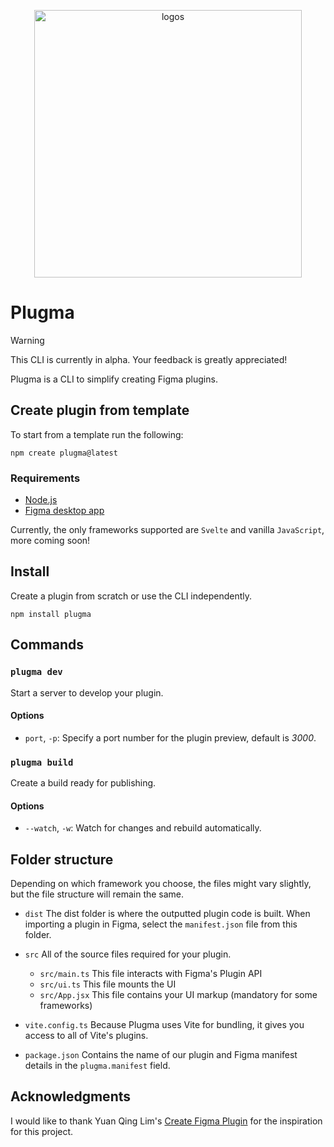 <p align="center">
  <img width="428" alt="logos" src="https://github.com/gavinmcfarland/plugma/assets/5551/ad6f0a2d-43d5-413d-88f0-4f31374aa148">
</p>

# Plugma

> [!WARNING]
> This CLI is currently in alpha. Your feedback is greatly appreciated!

Plugma is a CLI to simplify creating Figma plugins.

## Create plugin from template

To start from a template run the following:

```shell
npm create plugma@latest
```

### Requirements

- [Node.js](https://nodejs.org/en)
- [Figma desktop app](https://www.figma.com/downloads/)

Currently, the only frameworks supported are `Svelte` and vanilla `JavaScript`, more coming soon!

## Install

Create a plugin from scratch or use the CLI independently.

```
npm install plugma
```

<!-- ## Create plugin from template

```shell
npm create plugma@latest
```

Follow the on-screen instructions.

Currently, the only framework supported is `Svelte`. -->

## Commands

<!-- ### `plugma init`

Follow the on-screen instructions to create a plugin from a template.

Currently, the only framework supported is `Svelte`. -->

### `plugma dev`

Start a server to develop your plugin.

#### Options

<!-- - `--websockets=off`, `-ws=off`: Turn off websockets. -->

- `port`, `-p`: Specify a port number for the plugin preview, default is _3000_.

### `plugma build`

Create a build ready for publishing.

#### Options

- `--watch`, `-w`: Watch for changes and rebuild automatically.

## Folder structure

Depending on which framework you choose, the files might vary slightly, but the file structure will remain the same.

- `dist` The dist folder is where the outputted plugin code is built. When importing a plugin in Figma, select the `manifest.json` file from this folder.

- `src` All of the source files required for your plugin.

  - `src/main.ts` This file interacts with Figma's Plugin API
  - `src/ui.ts` This file mounts the UI
  - `src/App.jsx` This file contains your UI markup (mandatory for some frameworks)

- `vite.config.ts` Because Plugma uses Vite for bundling, it gives you access to all of Vite's plugins.

- `package.json` Contains the name of our plugin and Figma manifest details in the `plugma.manifest` field.

<!-- ## Plugin Folder Structure

Your plugin project will look something like this.

Depending on which framework you choose, the files might vary slightly, but the file structure will remain the same.

- `dist` The dist folder is where the outputted plugin code is built. When importing a plugin in Figma, select the `manifest.json` file from this folder.

- `src` All of the source files required for your plugin.

  - `main.ts` This file interacts with Figma's Plugin API
  - `ui.ts` This file mounts the UI
  - `App.jsx` This file contains your UI markup (mandatory for some frameworks)

- `vite.config.ts` Because Plugma uses Vite for bundling, it gives you access to all of Vite's plugins.

- `package.json` Contains the name of our plugin and Figma manifest details in the `plugma.manifest` field.

## Configure Plugma

You need either a `manifest.json` file in the root of the project or the manifest details must be included in the `plugma.manifest` field within the `package.json` file.

```jsonc
// package.json
{
  //...

  "plugma": {
    "manifest": {
      "main": "src/main.js",
      "ui": "src/ui.js"
    }
  }
}
```

## How does it work?

Plugma simplifies plugin development with Vite for UI building and ESBuild for main thread management. It streamlines coding by hiding boilerplate code and enables seamless local development. Plus, it offers browser preview via WebSockets. -->


## Acknowledgments

I would like to thank Yuan Qing Lim's [Create Figma Plugin](https://yuanqing.github.io/create-figma-plugin/) for the inspiration for this project.
